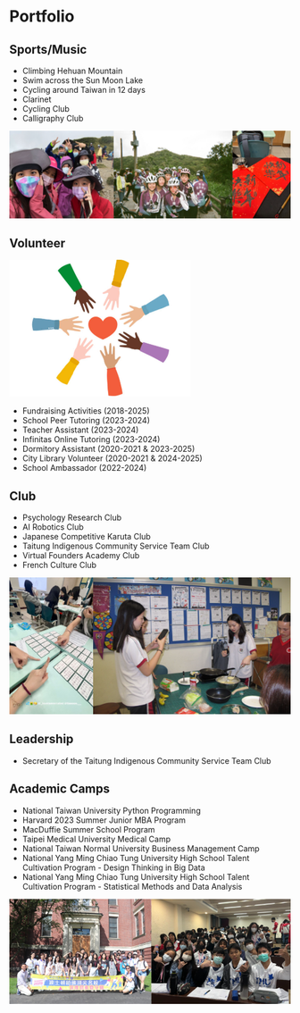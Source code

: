 # Portfolio

## Sports/Music
- Climbing Hehuan Mountain
- Swim across the Sun Moon Lake
- Cycling around Taiwan in 12 days
- Clarinet
- Cycling Club
- Calligraphy Club

<img src="assets/3.png">

## Volunteer
<img src="assets/v3.png">

- Fundraising Activities (2018-2025)
- School Peer Tutoring (2023-2024)
- Teacher Assistant (2023-2024)
- Infinitas Online Tutoring (2023-2024)
- Dormitory Assistant (2020-2021 & 2023-2025)
- City Library Volunteer (2020-2021 & 2024-2025)
- School Ambassador (2022-2024)

## Club
- Psychology Research Club
- AI Robotics Club
- Japanese Competitive Karuta Club
- Taitung Indigenous Community Service Team Club
- Virtual Founders Academy Club
- French Culture Club

![](assets/clubs.png)

## Leadership
- Secretary of the Taitung Indigenous Community Service Team Club

## Academic Camps
- National Taiwan University Python Programming
- Harvard 2023 Summer Junior MBA Program
- MacDuffie Summer School Program
- Taipei Medical University Medical Camp
- National Taiwan Normal University Business Management Camp
- National Yang Ming Chiao Tung University High School Talent Cultivation Program - Design Thinking in Big Data
- National Yang Ming Chiao Tung University High School Talent Cultivation Program - Statistical Methods and Data Analysis

![](assets/camps.png)
